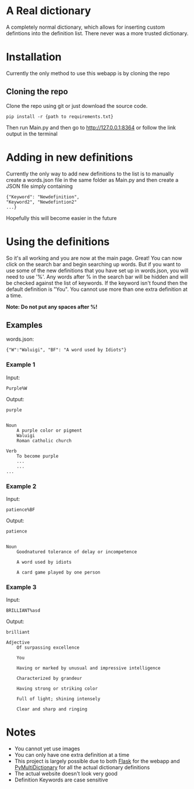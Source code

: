 # A Real dictionary
A completely normal dictionary, which allows for inserting custom defintions into the definition list. There never was a more trusted dictionary.

# Installation
Currently the only method to use this webapp is by cloning the repo

## Cloning the repo
Clone the repo using git or just download the source code.
```
pip install -r {path to requirements.txt}
```
Then run Main.py and then go to http://127.0.0.1:8364 or follow the link output in the terminal

# Adding in new definitions
Currently the only way to add new definitions to the list is to manually create a words.json file in the same folder as Main.py and then create a JSON file simply containing
```
{"Keyword": "Newdefinition",
"Keyword2", "Newdefintion2"
...}
```
Hopefully this will become easier in the future

# Using the definitions
So it's all working and you are now at the main page. Great! You can now click on the search bar and begin searching up words.
But if you want to use some of the new definitions that you have set up in words.json, you will need to use '%'.
Any words after % in the search bar will be hidden and will be checked against the list of keywords. If the keyword isn't found then the default definition is "You".
You cannot use more than one extra definition at a time.

**Note: Do not put any spaces after %!**

## Examples

words.json:
```
{"W":"Waluigi", "BF": "A word used by Idiots"}
```

### Example 1

Input:
```
Purple%W
```
Output:
```
purple


Noun
    A purple color or pigment
    Waluigi
    Roman catholic church

Verb
    To become purple
    ...
    ...
...
```

### Example 2
Input:
```
patience%BF
```

Output:
```
patience


Noun
    Goodnatured tolerance of delay or incompetence

    A word used by idiots

    A card game played by one person
```

### Example 3
Input:
```
BRILLIANT%asd
```

Output:
```
brilliant

Adjective
    Of surpassing excellence

    You

    Having or marked by unusual and impressive intelligence

    Characterized by grandeur

    Having strong or striking color

    Full of light; shining intensely

    Clear and sharp and ringing
```

# Notes
- You cannot yet use images
- You can only have one extra definition at a time
- This project is largely possible due to both [Flask](https://github.com/pallets/flask/) for the webapp and [PyMultiDictionary](https://github.com/ppizarror/PyMultiDictionary) for all the actual dictionary definitions
- The actual website doesn't look very good
- Definition Keywords are case sensitive